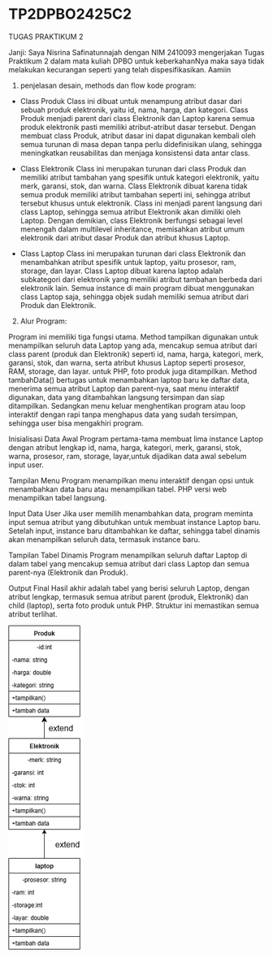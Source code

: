# TP2DPBO2425C2
TUGAS PRAKTIKUM 2

Janji:
Saya Nisrina Safinatunnajah dengan NIM 2410093 mengerjakan Tugas Praktikum 2 dalam mata kuliah DPBO untuk keberkahanNya maka saya tidak melakukan kecurangan seperti yang telah dispesifikasikan. Aamiin

1. penjelasan desain, methods dan flow kode program:
- Class Produk
Class ini dibuat untuk menampung atribut dasar dari sebuah produk elektronik, yaitu id, nama, harga, dan kategori. Class Produk menjadi parent dari class Elektronik dan Laptop karena semua produk elektronik pasti memiliki atribut-atribut dasar tersebut. Dengan membuat class Produk, atribut dasar ini dapat digunakan kembali oleh semua turunan di masa depan tanpa perlu didefinisikan ulang, sehingga meningkatkan reusabilitas dan menjaga konsistensi data antar class.

- Class Elektronik
Class ini merupakan turunan dari class Produk dan memiliki atribut tambahan yang spesifik untuk kategori elektronik, yaitu merk, garansi, stok, dan warna. Class Elektronik dibuat karena tidak semua produk memiliki atribut tambahan seperti ini, sehingga atribut tersebut khusus untuk elektronik. Class ini menjadi parent langsung dari class Laptop, sehingga semua atribut Elektronik akan dimiliki oleh Laptop. Dengan demikian, class Elektronik berfungsi sebagai level menengah dalam multilevel inheritance, memisahkan atribut umum elektronik dari atribut dasar Produk dan atribut khusus Laptop.

- Class Laptop
Class ini merupakan turunan dari class Elektronik dan menambahkan atribut spesifik untuk laptop, yaitu prosesor, ram, storage, dan layar. Class Laptop dibuat karena laptop adalah subkategori dari elektronik yang memiliki atribut tambahan berbeda dari elektronik lain. Semua instance di main program dibuat menggunakan class Laptop saja, sehingga objek sudah memiliki semua atribut dari Produk dan Elektronik.

2. Alur Program:

Program ini memiliki tiga fungsi utama. Method tampilkan digunakan untuk menampilkan seluruh data Laptop yang ada, mencakup semua atribut dari class parent (produk dan Elektronik) seperti id, nama, harga, kategori, merk, garansi, stok, dan warna, serta atribut khusus Laptop seperti prosesor, RAM, storage, dan layar. untuk PHP, foto produk juga ditampilkan. Method tambahData() bertugas untuk menambahkan laptop baru ke daftar data, menerima semua atribut Laptop dan parent-nya, saat menu interaktif digunakan, data yang ditambahkan langsung tersimpan dan siap ditampilkan. Sedangkan menu keluar menghentikan program atau loop interaktif dengan rapi tanpa menghapus data yang sudah tersimpan, sehingga user bisa mengakhiri program.

Inisialisasi Data Awal
Program pertama-tama membuat lima instance Laptop dengan atribut lengkap id, nama, harga, kategori, merk, garansi, stok, warna, prosesor, ram, storage, layar,untuk dijadikan data awal sebelum input user. 

Tampilan Menu
Program menampilkan menu interaktif dengan opsi untuk menambahkan data baru atau menampilkan tabel. PHP versi web menampilkan tabel langsung.

Input Data User
Jika user memilih menambahkan data, program meminta input semua atribut yang dibutuhkan untuk membuat instance Laptop baru. Setelah input, instance baru ditambahkan ke daftar, sehingga tabel dinamis akan menampilkan seluruh data, termasuk instance baru.

Tampilan Tabel Dinamis
Program menampilkan seluruh daftar Laptop di dalam tabel yang mencakup semua atribut dari class Laptop dan semua parent-nya (Elektronik dan Produk).

Output Final
Hasil akhir adalah tabel yang berisi seluruh Laptop, dengan atribut lengkap, termasuk semua atribut parent (produk, Elektronik) dan child (laptop), serta foto produk untuk PHP. Struktur ini memastikan semua atribut terlihat.

![Diagram](diagram/TP2.drawio.png)



